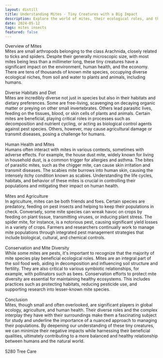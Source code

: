 ```yaml
---
layout: distill
title: Understanding Mites - Tiny Creatures with a Big Impact
description: Explore the world of mites, their ecological roles, and the surprising effects these minuscule beings have on our planet.
date: 2024-05-12
tags: mites insects
featured: false
---
```


Overview of Mites<br />Mites are small arthropods belonging to the class Arachnida, closely related to ticks and spiders. Despite their generally microscopic size, with most mites being less than a millimeter long, these tiny creatures have a significant impact on the environment, human health, and the economy. There are tens of thousands of known mite species, occupying diverse ecological niches, from soil and water to plants and animals, including humans.<br /><br />Diverse Habitats and Diet<br />Mites are incredibly diverse not just in species but also in their habitats and dietary preferences. Some are free-living, scavenging on decaying organic matter or preying on other small invertebrates. Others lead parasitic lives, feeding on the tissues, blood, or skin cells of plants and animals. Certain mites are beneficial, playing critical roles in processes such as decomposition and nutrient cycling, or acting as biological control agents against pest species. Others, however, may cause agricultural damage or transmit diseases, posing a challenge for humans.<br /><br />Human Health and Mites<br />Humans often interact with mites in various contexts, sometimes with adverse effects. For example, the house dust mite, widely known for living in household dust, is a common trigger for allergies and asthma. The bites of parasitic mites, such as the chigger mite, can cause skin irritation and transmit diseases. The scabies mite burrows into human skin, causing the intensely itchy condition known as scabies. Understanding the life cycles, habitats, and behavior of these mites is crucial in controlling their populations and mitigating their impact on human health.<br /><br />Mites and Agriculture<br />In agriculture, mites can be both friends and foes. Certain species are predatory, feeding on pest insects and helping to keep their populations in check. Conversely, some mite species can wreak havoc on crops by feeding on plant tissue, transmitting viruses, or inducing plant stress. The spider mite, for instance, is a notorious pest, causing significant yield losses in a variety of crops. Farmers and researchers continually work to manage mite populations through integrated pest management strategies that include biological, cultural, and chemical controls.<br /><br />Conservation and Mite Diversity<br />While some mites are pests, it's important to recognize that the majority of mite species play beneficial ecological roles. Mites are an integral part of the soil food web, aiding in decomposition and influencing soil structure and fertility. They are also critical to various symbiotic relationships, for example, with pollinators such as bees. Conservation efforts to protect mite diversity are essential for maintaining healthy ecosystems. This includes practices such as protecting habitats, reducing pesticide use, and supporting research into lesser-known mite species.<br /><br />Conclusion<br />Mites, though small and often overlooked, are significant players in global ecology, agriculture, and human health. Their diverse roles and the complex interplay they have with their surroundings make them a fascinating subject for study and underline the importance of a nuanced approach to managing their populations. By deepening our understanding of these tiny creatures, we can minimize their negative impacts while harnessing their beneficial qualities, ultimately contributing to a more balanced and healthy relationship between humans and the natural world.<br /><br />5280 Tree Care
